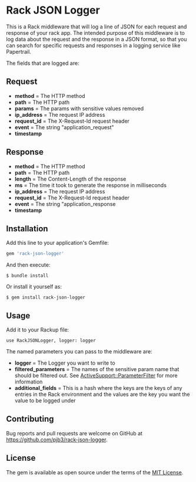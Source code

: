 # Rack JSON Logger

This is a Rack middleware that will log a line of JSON for each request and response of your rack app. The intended purpose of this middleware is to log data about the request and the response in a JSON format, so that you can search for specific requests and responses in a logging service like Papertrail.

The fields that are logged are:

## Request

- **method** = The HTTP method
- **path** = The HTTP path
- **params** = The params with sensitive values removed
- **ip_address** = The request IP address
- **request_id** = The X-Request-Id request header
- **event** = The string "application_request"
- **timestamp**

## Response

- **method** = The HTTP method
- **path** = The HTTP path
- **length** = The Content-Length of the response
- **ms** = The time it took to generate the response in milliseconds
- **ip_address** = The request IP address
- **request_id** = The X-Request-Id request header
- **event** = The string "application_response
- **timestamp**

## Installation

Add this line to your application's Gemfile:

```ruby
gem 'rack-json-logger'
```

And then execute:

    $ bundle install

Or install it yourself as:

    $ gem install rack-json-logger

## Usage

Add it to your Rackup file:

    use RackJSONLogger, logger: logger

The named parameters you can pass to the middleware are:

- **logger** = The Logger you want to write to
- **filtered_parameters** = The names of the sensitive param name that should be filtered out. See [ActiveSupport::ParameterFilter](https://edgeapi.rubyonrails.org/classes/ActiveSupport/ParameterFilter.html) for more information
- **additional_fields** = This is a hash where the keys are the keys of any entries in the Rack environment and the values are the key you want the value to be logged under

## Contributing

Bug reports and pull requests are welcome on GitHub at https://github.com/pjb3/rack-json-logger.

## License

The gem is available as open source under the terms of the [MIT License](https://opensource.org/licenses/MIT).
